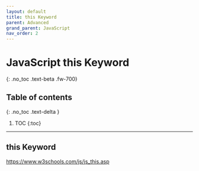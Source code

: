 ```yaml
---
layout: default
title: this Keyword
parent: Advanced
grand_parent: JavaScript
nav_order: 2
---
```


# JavaScript this Keyword
{: .no_toc .text-beta .fw-700}

## Table of contents
{: .no_toc .text-delta }

1. TOC
{:toc}

---

## this Keyword

https://www.w3schools.com/js/js_this.asp
